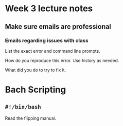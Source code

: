 # Week 3 lecture notes

## Make sure emails are professional 

### Emails regarding issues with class 

List the exact error and command line prompts.

How do you reproduce this error. Use history as needed.

What did you do to try to fix it. 

# Bach Scripting

## `#!/bin/bash`

Read the flipping manual.  
